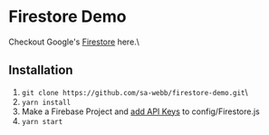 # Firestore Demo

Checkout Google's [Firestore](https://firebase.google.com/products/firestore/) here.\

## Installation

1. `git clone https://github.com/sa-webb/firestore-demo.git`\
2. `yarn install`
3. Make a Firebase Project and [add API Keys](https://firebase.google.com/docs/storage/web/start) to config/Firestore.js
4. `yarn start`